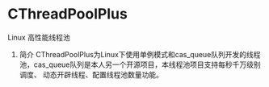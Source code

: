 # CThreadPoolPlus
Linux 高性能线程池

1. 简介
  CThreadPoolPlus为Linux下使用单例模式和cas_queue队列开发的线程池，cas_queue队列是本人另一个开源项目，本线程池项目支持每秒千万级别调度、
动态开辟线程、配置线程池数量功能。
